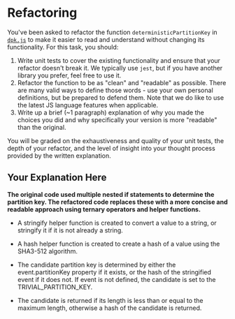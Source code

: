 # Refactoring

You've been asked to refactor the function `deterministicPartitionKey` in [`dpk.js`](dpk.js) to make it easier to read and understand without changing its functionality. For this task, you should:

1. Write unit tests to cover the existing functionality and ensure that your refactor doesn't break it. We typically use `jest`, but if you have another library you prefer, feel free to use it.
2. Refactor the function to be as "clean" and "readable" as possible. There are many valid ways to define those words - use your own personal definitions, but be prepared to defend them. Note that we do like to use the latest JS language features when applicable.
3. Write up a brief (~1 paragraph) explanation of why you made the choices you did and why specifically your version is more "readable" than the original.

You will be graded on the exhaustiveness and quality of your unit tests, the depth of your refactor, and the level of insight into your thought process provided by the written explanation.

## Your Explanation Here

**The original code used multiple nested if statements to determine the partition key. The refactored code replaces these with a more concise and readable approach using ternary operators and helper functions.**

- A stringify helper function is created to convert a value to a string, or stringify it if it is not already a string.

- A hash helper function is created to create a hash of a value using the SHA3-512 algorithm.

- The candidate partition key is determined by either the event.partitionKey property if it exists, or the hash of the stringified event if it does not. If event is not defined, the candidate is set to the TRIVIAL_PARTITION_KEY.

- The candidate is returned if its length is less than or equal to the maximum length, otherwise a hash of the candidate is returned.
